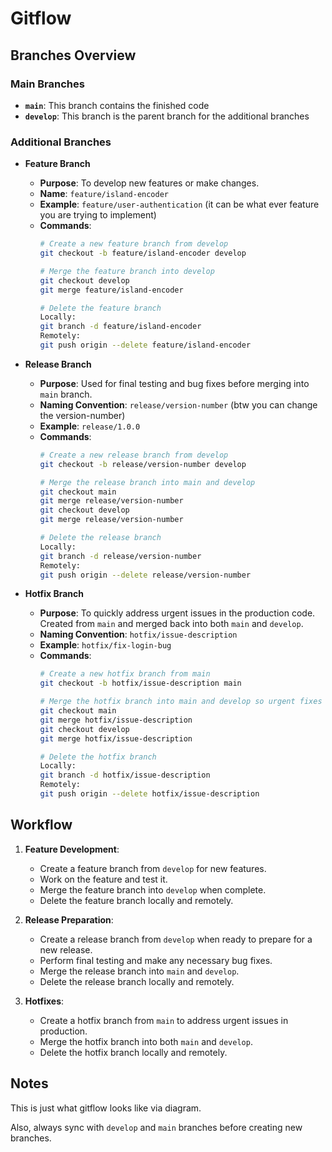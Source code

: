 # Gitflow

## Branches Overview

### Main Branches

- **`main`**: This branch contains the finished code
- **`develop`**: This branch is the parent branch for the additional branches
### Additional Branches

- **Feature Branch**
  - **Purpose**: To develop new features or make changes.
  - **Name**: `feature/island-encoder`
  - **Example**: `feature/user-authentication` (it can be what ever feature you are trying to implement)
  - **Commands**:
    ```sh
    # Create a new feature branch from develop
    git checkout -b feature/island-encoder develop
    
    # Merge the feature branch into develop
    git checkout develop
    git merge feature/island-encoder
    
    # Delete the feature branch
    Locally:
    git branch -d feature/island-encoder
    Remotely:
    git push origin --delete feature/island-encoder
    ```

- **Release Branch**
  - **Purpose**: Used for final testing and bug fixes before merging into `main` branch.
  - **Naming Convention**: `release/version-number` (btw you can change the version-number)
  - **Example**: `release/1.0.0`
  - **Commands**:
    ```sh
    # Create a new release branch from develop
    git checkout -b release/version-number develop
    
    # Merge the release branch into main and develop
    git checkout main
    git merge release/version-number
    git checkout develop
    git merge release/version-number
    
    # Delete the release branch
    Locally:
    git branch -d release/version-number
    Remotely:
    git push origin --delete release/version-number
    ```

- **Hotfix Branch**
  - **Purpose**: To quickly address urgent issues in the production code. Created from `main` and merged back into both `main` and `develop`.
  - **Naming Convention**: `hotfix/issue-description`
  - **Example**: `hotfix/fix-login-bug`
  - **Commands**:
    ```sh
    # Create a new hotfix branch from main
    git checkout -b hotfix/issue-description main
    
    # Merge the hotfix branch into main and develop so urgent fixes are consistently applied across all project branches
    git checkout main
    git merge hotfix/issue-description
    git checkout develop
    git merge hotfix/issue-description
    
    # Delete the hotfix branch
    Locally:
    git branch -d hotfix/issue-description
    Remotely:
    git push origin --delete hotfix/issue-description
    ```

## Workflow

1. **Feature Development**:
   - Create a feature branch from `develop` for new features.
   - Work on the feature and test it.
   - Merge the feature branch into `develop` when complete.
   - Delete the feature branch locally and remotely.

2. **Release Preparation**:
   - Create a release branch from `develop` when ready to prepare for a new release.
   - Perform final testing and make any necessary bug fixes.
   - Merge the release branch into `main` and `develop`.
   - Delete the release branch locally and remotely.

3. **Hotfixes**:
   - Create a hotfix branch from `main` to address urgent issues in production.
   - Merge the hotfix branch into both `main` and `develop`.
   - Delete the hotfix branch locally and remotely.

## Notes
This is just what gitflow looks like via diagram.

Also, always sync with `develop` and `main` branches before creating new branches.
